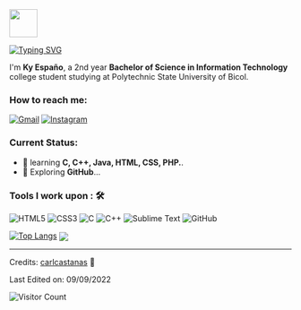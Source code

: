 <!--
**Kaisunoo** is a ✨ _special_ ✨ repository because its `README.md` (this file) appears on your GitHub profile.

Here are some ideas to get you started:

- 🔭 I’m currently working on ...
- 🌱 I’m currently learning ...
- 👯 I’m looking to collaborate on ...
- 🤔 I’m looking for help with ...
- 💬 Ask me about ...
- 📫 How to reach me: ...
- 😄 Pronouns: ...
- ⚡ Fun fact: ...
-->
<img src="https://c.tenor.com/VpDBCcqCP0IAAAAC/dinosaur-pixel-art.gif" width="50"/> 

[![Typing SVG](https://readme-typing-svg.herokuapp.com?font=courier+prime&size=24&duration=6000&pause=1000&color=FF9D00&center=true&width=435&lines=I'm+Kaisunoo;Learner+of+a+Trade;Information+Technology+Student;1%CE%9EX0-%E2%84%93)](https://git.io/typing-svg)

I'm **Ky Españo**, a 2nd year **Bachelor of Science in Information Technology** college student studying at Polytechnic State University of Bicol.<br>

### How to reach me:	
<a href="mailto: ky.espano@gmail.com"> <img alt="Gmail" src="https://img.shields.io/badge/ky.espano@gmail.com-D14836?style=for-the-badge&logo=gmail&logoColor=white"></a>
<a href="https://www.instagram.com/kaisuno.o/"> <img alt="Instagram" src="https://img.shields.io/badge/@kaisuno.o-%23E4405F.svg?style=for-the-badge&logo=Instagram&logoColor=white"></a>

### Current Status:

- 🌱 learning <strong>C, C++, Java, HTML, CSS, PHP.</strong>.
- 🤔 Exploring <strong>GitHub</strong>...

### Tools I work upon : 🛠

<img alt="HTML5" src="https://img.shields.io/badge/html5-%23E34F26.svg?style=for-the-badge&logo=html5&logoColor=white"/> <img alt="CSS3" src="https://img.shields.io/badge/css3-%231572B6.svg?style=for-the-badge&logo=css3&logoColor=white"/> <img alt="C" src="https://img.shields.io/badge/c-%2300599C.svg?style=for-the-badge&logo=c&logoColor=white"/> <img alt="C++" src="https://img.shields.io/badge/c++-%2300599C.svg?style=for-the-badge&logo=c%2B%2B&ogoColor=white"/> <img alt="Sublime Text" src="https://img.shields.io/badge/sublime_text-%23575757.svg?style=for-the-badge&logo=sublime-text&logoColor=important"/> <img alt="GitHub" src="https://img.shields.io/badge/github-%23121011.svg?style=for-the-badge&logo=github&logoColor=white"/>


[![Top Langs](https://github-readme-stats.vercel.app/api/top-langs/?username=kaisunoo&theme=radical&layout=compact)](https://github.com/anuraghazra/github-readme-stats)
<img align="center" src="https://activity-graph.herokuapp.com/graph?username=kaisunoo&theme=radical" />

-----
Credits: [carlcastanas](https://github.com/carlcastanas) 💪

Last Edited on: 09/09/2022

![Visitor Count](https://profile-counter.glitch.me/{er-roarr}/count.svg)

